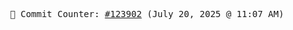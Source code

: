 <p align="center">
    <samp>
        📮 Commit Counter: <a href="https://github.com/Javascript-void0/Javascript-void0/commits/main">#123902</a> (July 20, 2025 @ 11:07 AM)
    </samp>
</p>